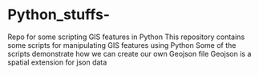 # Python_stuffs-
Repo for some scripting GIS features in Python 
This repository contains some scripts for manipulating GIS features using Python
Some of the scripts demonstrate how we can create our own Geojson file 
Geojson is a spatial extension for json data 
